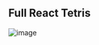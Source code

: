 ## Full React Tetris
![image](https://github.com/sunteago/full-react-tetris/assets/59235022/ca5f0442-851a-4d7a-872f-b3572ec977a0)
